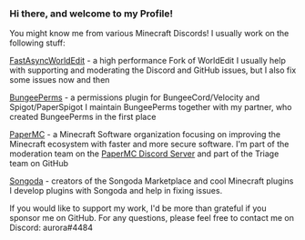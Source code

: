 ### Hi there, and welcome to my Profile!

You might know me from various Minecraft Discords! 
I usually work on the following stuff:

[FastAsyncWorldEdit](https://github.com/IntellectualSites/FastAsyncWorldEdit/) - a high performance Fork of WorldEdit
I usually help with supporting and moderating the Discord and GitHub issues, but I also fix some issues now and then

[BungeePerms](https://github.com/weaondara/BungeePerms) - a permissions plugin for BungeeCord/Velocity and Spigot/PaperSpigot
I maintain BungeePerms together with my partner, who created BungeePerms in the first place

[PaperMC](https://github.com/papermc) - a Minecraft Software organization focusing on improving the Minecraft ecosystem with faster and more secure software.
I'm part of the moderation team on the [PaperMC Discord Server](https://discord.gg/papermc) and part of the Triage team on GitHub

[Songoda](https://songoda.com/) - creators of the Songoda  Marketplace and cool Minecraft plugins
I develop plugins with Songoda and help in fixing issues.

If you would like to support my work, I'd be more than grateful if you sponsor me on GitHub.
For any questions, please feel free to contact me on Discord: aurora#4484
